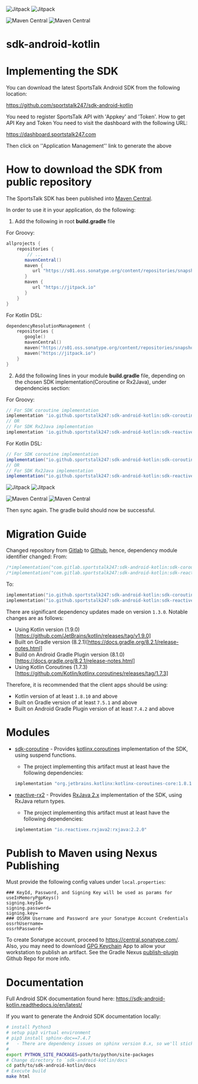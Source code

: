 ![Jitpack](https://img.shields.io/jitpack/version/io.github.sportstalk247/sdk-android-kotlin?label=Jitpack%20%7C%20sdk-coroutine&color=4DC621)
![Jitpack](https://img.shields.io/jitpack/version/io.github.sportstalk247/sdk-android-kotlin?label=Jitpack%20%7C%20sdk-reactive-rx2&color=4DC621)


![Maven Central](https://img.shields.io/maven-central/v/io.github.sportstalk247.sdk-android-kotlin/sdk-coroutine?label=Maven%20Central%20%7C%20sdk-coroutine)
![Maven Central](https://img.shields.io/maven-central/v/io.github.sportstalk247.sdk-android-kotlin/sdk-reactive-rx2?label=Maven%20Central%20%7C%20sdk-reactive-rx2)

# sdk-android-kotlin

# Implementing the SDK

You can download the latest SportsTalk Android SDK from the following location:

https://github.com/sportstalk247/sdk-android-kotlin

You need to register SportsTalk API with 'Appkey' and 'Token'.
How to get API Key and Token
You need to visit the dashboard with the following URL:

https://dashboard.sportstalk247.com

Then click on ''Application Management'' link to generate the above

# How to download the SDK from public repository

The SportsTalk SDK has been published into [Maven Central](https://central.sonatype.com/).

In order to use it in your application, do the following:

1. Add the following in root **build.gradle** file

For Groovy:
```groovy
allprojects {
    repositories {
        // ...
       mavenCentral()
       maven {
          url "https://s01.oss.sonatype.org/content/repositories/snapshots/"
       }
       maven {
          url "https://jitpack.io"
       }
    }
}
```
For Kotlin DSL:
```kotlin
dependencyResolutionManagement {
    repositories {
       google()
       mavenCentral()
       maven("https://s01.oss.sonatype.org/content/repositories/snapshots/")
       maven("https://jitpack.io")
    }
}
```

2. Add the following lines in your module **build.gradle** file, depending on the chosen SDK implementation(Coroutine or Rx2Java), under dependencies section:

For Groovy:
```groovy
// For SDK coroutine implementation
implementation 'io.github.sportstalk247:sdk-android-kotlin:sdk-coroutine:X.Y.Z'
// OR
// For SDK Rx2Java implementation
implementation 'io.github.sportstalk247:sdk-android-kotlin:sdk-reactive-rx2:X.Y.Z'
```
For Kotlin DSL:
```groovy
// For SDK coroutine implementation
implementation("io.github.sportstalk247:sdk-android-kotlin:sdk-coroutine:X.Y.Z")
// OR
// For SDK Rx2Java implementation
implementation("io.github.sportstalk247:sdk-android-kotlin:sdk-reactive-rx2:X.Y.Z")
```

![Jitpack](https://img.shields.io/jitpack/version/io.github.sportstalk247/sdk-android-kotlin?label=Jitpack%20%7C%20sdk-coroutine&color=4DC621)
![Jitpack](https://img.shields.io/jitpack/version/io.github.sportstalk247/sdk-android-kotlin?label=Jitpack%20%7C%20sdk-reactive-rx2&color=4DC621)


![Maven Central](https://img.shields.io/maven-central/v/io.github.sportstalk247.sdk-android-kotlin/sdk-coroutine?label=Maven%20Central%20%7C%20sdk-coroutine)
![Maven Central](https://img.shields.io/maven-central/v/io.github.sportstalk247.sdk-android-kotlin/sdk-reactive-rx2?label=Maven%20Central%20%7C%20sdk-reactive-rx2)

Then sync again. The gradle build should now be successful.

# Migration Guide

Changed repository from [Gitlab](https://gitlab.com/sportstalk247/sdk-android-kotlin) to [Github](https://github.com/sportstalk247/sdk-android-kotlin), hence, dependency module identifier changed:
From:
```kotlin
/*implementation("com.gitlab.sportstalk247:sdk-android-kotlin:sdk-coroutine:X.Y.Z")*/
/*implementation("com.gitlab.sportstalk247:sdk-android-kotlin:sdk-reactive-rx2:X.Y.Z")*/
```
To:
```kotlin
implementation("io.github.sportstalk247:sdk-android-kotlin:sdk-coroutine:X.Y.Z")
implementation("io.github.sportstalk247:sdk-android-kotlin:sdk-reactive-rx2:X.Y.Z")
```

There are significant dependency updates made on version `1.3.0`. Notable changes are as follows:
* Using Kotlin version (1.9.0)[https://github.com/JetBrains/kotlin/releases/tag/v1.9.0]
* Built on Gradle version (8.2.1)[https://docs.gradle.org/8.2.1/release-notes.html]
* Build on Android Gradle Plugin version (8.1.0)[https://docs.gradle.org/8.2.1/release-notes.html]
* Using Kotlin Coroutines (1.7.3)[https://github.com/Kotlin/kotlinx.coroutines/releases/tag/1.7.3]
 
Therefore, it is recommended that the client apps should be using:
* Kotlin version of at least `1.8.10` and above
* Built on Gradle version of at least `7.5.1` and above
* Built on Android Gradle Plugin version of at least `7.4.2` and above

# Modules

* [sdk-coroutine](sdk-coroutine/README.md) - Provides [kotlinx.coroutines](https://github.com/Kotlin/kotlinx.coroutines) implementation of the SDK, using suspend functions.
   * The project implementing this artifact must at least have the following dependencies:
   ```groovy
   implementation "org.jetbrains.kotlinx:kotlinx-coroutines-core:1.8.10"  // also compatible with `1.9.0`
   ```

* [reactive-rx2](sdk-reactive-rx2/README.md) - Provides [RxJava 2.x](https://github.com/ReactiveX/RxJava/tree/2.x) implementation of the SDK, using RxJava return types.
   * The project implementing this artifact must at least have the following dependencies:
   ```groovy
   implementation "io.reactivex.rxjava2:rxjava:2.2.0"
   ```

# Publish to Maven using Nexus Publishing

Must provide the following config values under `local.properties`:
```properties
### KeyId, Password, and Signing Key will be used as params for useInMemoryPgpKeys()
signing.keyId=
signing.password=
signing.key=
### OSSRH Username and Password are your Sonatype Account Credentials
ossrhUsername=
ossrhPassword=
```
To create Sonatype account, proceed to https://central.sonatype.com/.
Also, you may need to download [GPG Keychain](https://gpgtools.org/) App to allow your workstation to publish an artifact.
See the Gradle Nexus [publish-plugin](https://github.com/gradle-nexus/publish-plugin) Github Repo for more info.


# Documentation

Full Android SDK documentation found here: https://sdk-android-kotlin.readthedocs.io/en/latest/

If you want to generate the Android SDK documentation locally:
```bash
# install Python3
# setup pip3 virtual environment
# pip3 install sphinx-doc==7.4.7
#   - There are dependency issues on sphinx version 8.x, so we'll stick to 7.x for now 
#  
export PYTHON_SITE_PACKAGES=path/to/python/site-packages
# Change directory to `sdk-android-kotlin/docs` 
cd path/to/sdk-android-kotlin/docs
# Execute build
make html
```

